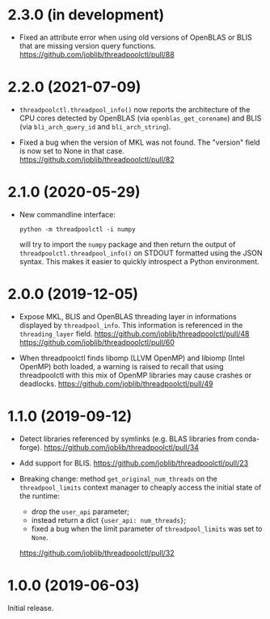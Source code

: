 2.3.0 (in development)
======================

- Fixed an attribute error when using old versions of OpenBLAS or BLIS that are
  missing version query functions.
  https://github.com/joblib/threadpoolctl/pull/88


2.2.0 (2021-07-09)
==================

- `threadpoolctl.threadpool_info()` now reports the architecture of the CPU
  cores detected by OpenBLAS (via `openblas_get_corename`) and BLIS (via
  `bli_arch_query_id` and `bli_arch_string`).

- Fixed a bug when the version of MKL was not found. The
  "version" field is now set to None in that case.
  https://github.com/joblib/threadpoolctl/pull/82

2.1.0 (2020-05-29)
==================

- New commandline interface:

      python -m threadpoolctl -i numpy

  will try to import the `numpy` package and then return the output of
  `threadpoolctl.threadpool_info()` on STDOUT formatted using the JSON
  syntax. This makes it easier to quickly introspect a Python environment.


2.0.0 (2019-12-05)
==================

- Expose MKL, BLIS and OpenBLAS threading layer in informations displayed by
  `threadpool_info`. This information is referenced in the `threading_layer`
  field.
  https://github.com/joblib/threadpoolctl/pull/48
  https://github.com/joblib/threadpoolctl/pull/60

- When threadpoolctl finds libomp (LLVM OpenMP) and libiomp (Intel OpenMP)
  both loaded, a warning is raised to recall that using threadpoolctl with
  this mix of OpenMP libraries may cause crashes or deadlocks.
  https://github.com/joblib/threadpoolctl/pull/49

1.1.0 (2019-09-12)
==================

- Detect libraries referenced by symlinks (e.g. BLAS libraries from
  conda-forge).
  https://github.com/joblib/threadpoolctl/pull/34

- Add support for BLIS.
  https://github.com/joblib/threadpoolctl/pull/23

- Breaking change: method `get_original_num_threads` on the `threadpool_limits`
  context manager to cheaply access the initial state of the runtime:
    - drop the `user_api` parameter;
    - instead return a dict `{user_api: num_threads}`;
    - fixed a bug when the limit parameter of `threadpool_limits` was set to
      `None`.

  https://github.com/joblib/threadpoolctl/pull/32


1.0.0 (2019-06-03)
==================

Initial release.
